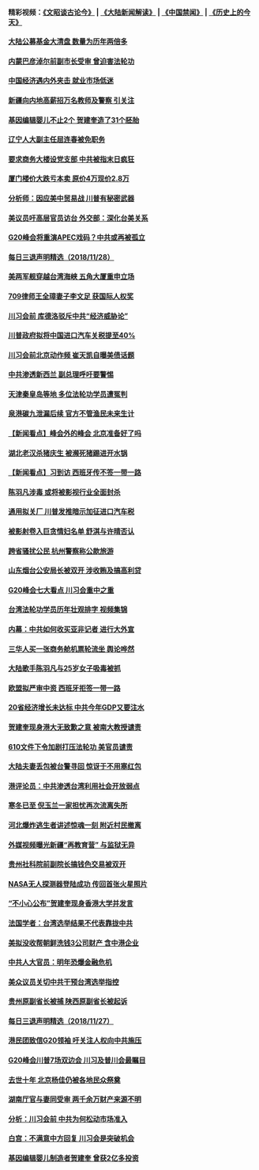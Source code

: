 #### 精彩视频：[《文昭谈古论今》](https://github.com/gfw-breaker/wenzhao/blob/master/README.md?t=11291231) | [《大陆新闻解读》](https://github.com/gfw-breaker/ntdtv-comedy/blob/master/README.md?t=11291231) | [《中国禁闻》](https://github.com/gfw-breaker/ntdtv-news/blob/master/README.md?t=11291231) | [《历史上的今天》](https://github.com/gfw-breaker/today-in-history/blob/master/README.md?t=11291231) 

#### [大陆公募基金大清盘 数量为历年两倍多](../pages/nsc413/n10880752.md?t=11291231) 

#### [内蒙巴彦淖尔前副市长受审 曾迫害法轮功](../pages/nsc413/n10880789.md?t=11291231) 


#### [中国经济遇内外夹击 就业市场低迷](../pages/nsc413/n10880742.md?t=11291231) 

#### [新疆向内地高薪招万名教师及警察 引关注](../pages/nsc413/n10879799.md?t=11291231) 

#### [基因编辑婴儿不止2个 贺建奎造了31个胚胎](../pages/nsc413/n10880664.md?t=11291231) 

#### [辽宁人大副主任屈连春被免职务](../pages/nsc413/n10880572.md?t=11291231) 

#### [要求商务大楼设党支部 中共被指末日疯狂](../pages/nsc413/n10880709.md?t=11291231) 

#### [厦门楼价大跌亏本卖 原价4万现价2.8万](../pages/nsc413/n10880095.md?t=11291231) 

#### [分析师：因应美中贸易战 川普有秘密武器](../pages/nsc413/n10880651.md?t=11291231) 

#### [美议员吁高层官员访台 外交部：深化台美关系](../pages/nsc413/n10880361.md?t=11291231) 

#### [G20峰会将重演APEC戏码？中共或再被孤立](../pages/nsc413/n10880029.md?t=11291231) 

#### [每日三退声明精选（2018/11/28）](../pages/nsc413/n10880387.md?t=11291231) 

#### [美两军舰穿越台湾海峡 五角大厦重申立场](../pages/nsc413/n10880285.md?t=11291231) 

#### [709律师王全璋妻子李文足 获国际人权奖](../pages/nsc413/n10879779.md?t=11291231) 

#### [川习会前 库德洛驳斥中共“经济威胁论”](../pages/nsc413/n10879935.md?t=11291231) 

#### [川普政府拟将中国进口汽车关税提至40%](../pages/nsc413/n10880075.md?t=11291231) 

#### [川习会前北京动作频 崔天凯自曝美债话题](../pages/nsc413/n10879830.md?t=11291231) 

#### [中共渗透新西兰 副总理呼吁要警惕](../pages/nsc413/n10879826.md?t=11291231) 

#### [天津秦皇岛等地 多位法轮功学员遭冤判](../pages/nsc413/n10879839.md?t=11291231) 

#### [泉港碳九泄漏后续 官方不管渔民未来生计](../pages/nsc413/n10879865.md?t=11291231) 

#### [【新闻看点】峰会外的峰会 北京准备好了吗](../pages/nsc413/n10879703.md?t=11291231) 

#### [湖北老汉杀猪庆生 被濒死猪踢进开水锅](../pages/nsc413/n10879814.md?t=11291231) 

#### [【新闻看点】习到访 西班牙传不签一带一路](../pages/nsc413/n10879605.md?t=11291231) 

#### [陈羽凡涉毒 或将被影视行业全面封杀](../pages/nsc413/n10879687.md?t=11291231) 

#### [通用拟关厂 川普发推暗示加征进口汽车税](../pages/nsc413/n10879747.md?t=11291231) 

#### [被影射卷入巨贪情妇名单 舒淇与许晴否认](../pages/nsc413/n10879615.md?t=11291231) 

#### [跨省骚扰公民 杭州警察称公款旅游](../pages/nsc413/n10877338.md?t=11291231) 

#### [山东烟台公安局长被双开 涉收贿及搞高利贷](../pages/nsc413/n10879659.md?t=11291231) 

#### [G20峰会七大看点 川习会重中之重](../pages/nsc413/n10879611.md?t=11291231) 

#### [台湾法轮功学员历年壮观排字 视频集锦](../pages/nsc413/n10878789.md?t=11291231) 

#### [内幕：中共如何收买亚非记者 进行大外宣](../pages/nsc413/n10879405.md?t=11291231) 

#### [三华人买一张商务舱机票轮流坐 舆论哗然](../pages/nsc413/n10879567.md?t=11291231) 

#### [大陆歌手陈羽凡与25岁女子吸毒被抓](../pages/nsc413/n10879459.md?t=11291231) 

#### [欧盟拟严审中资 西班牙拒签一带一路](../pages/nsc413/n10879421.md?t=11291231) 

#### [20省经济增长未达标 中共今年GDP又要注水](../pages/nsc413/n10877768.md?t=11291231) 

#### [贺建奎现身港大无致歉之意 被南大教授谴责](../pages/nsc413/n10878521.md?t=11291231) 


#### [610文件下令加剧打压法轮功 美官员谴责](../pages/nsc413/n10877934.md?t=11291231) 

#### [大陆夫妻丢包被台警寻回 惊讶于不用塞红包](../pages/nsc413/n10878908.md?t=11291231) 

#### [港评论员：中共渗透台湾利用社会开放弱点](../pages/nsc413/n10878640.md?t=11291231) 

#### [寒冬已至 倪玉兰一家担忧再次流离失所](../pages/nsc413/n10878531.md?t=11291231) 

#### [河北爆炸逃生者讲述惊魂一刻 附近村民撤离](../pages/nsc413/n10878338.md?t=11291231) 

#### [外媒视频曝光新疆“再教育营” 与监狱无异](../pages/nsc413/n10878426.md?t=11291231) 

#### [贵州社科院前副院长搞钱色交易被双开](../pages/nsc413/n10878373.md?t=11291231) 

#### [NASA无人探测器登陆成功 传回首张火星照片](../pages/nsc413/n10877854.md?t=11291231) 

#### [“不小心公布”贺建奎现身香港大学并发言](../pages/nsc413/n10878395.md?t=11291231) 

#### [法国学者：台湾选举结果不代表靠拢中共](../pages/nsc413/n10878381.md?t=11291231) 

#### [美拟没收帮朝鲜洗钱3公司财产 含中港企业](../pages/nsc413/n10878223.md?t=11291231) 

#### [中共人大官员：明年恐爆金融危机](../pages/nsc413/n10878086.md?t=11291231) 

#### [美众议员关切中共干预台湾选举指控](../pages/nsc413/n10878028.md?t=11291231) 

#### [贵州原副省长被捕 陕西原副省长被起诉](../pages/nsc413/n10878132.md?t=11291231) 

#### [每日三退声明精选（2018/11/27）](../pages/nsc413/n10878143.md?t=11291231) 

#### [港民团致信G20领袖 吁关注人权向中共施压](../pages/nsc413/n10877976.md?t=11291231) 

#### [G20峰会川普7场双边会 川习及普川会最瞩目](../pages/nsc413/n10877729.md?t=11291231) 

#### [去世十年 北京杨佳仍被各地民众祭奠](../pages/nsc413/n10877758.md?t=11291231) 

#### [湖南厅官与妻同受审 两千余万财产来源不明](../pages/nsc413/n10877558.md?t=11291231) 

#### [分析：川习会前 中共为何松动市场准入](../pages/nsc413/n10877536.md?t=11291231) 

#### [白宫：不满意中方回复 川习会是突破机会](../pages/nsc413/n10877725.md?t=11291231) 

#### [基因编辑婴儿制造者贺建奎 曾获2亿多投资](../pages/nsc413/n10877634.md?t=11291231) 

